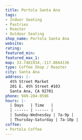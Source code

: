 ```yaml
---
title: Portola Santa Ana
tags:
- Indoor Seating
- Pastries
- Roaster
- Outdoor Seating
shop_name: Portola Santa Ana
website: 
rating: 
featured_min: 
featured_max_1: 
map: 33.7481934,-117.8664136
type: Coffee Shop / Roaster
city: Santa Ana
address: |-
  4th Street Market
  201 E. 4th Street #103
  Santa Ana, CA 92701
phone: 949-284-0596
hours: |-
  | Days   | Time   |
  | ------ | ------ |
  | Sunday-Wednesday | 7a-9p |
  | Thursday-Saturday | 7a-10p |
coffee:
- Portola Coffee
---
```


